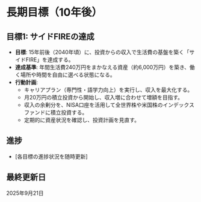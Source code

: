 # 長期目標（10年後）

## 目標1: サイドFIREの達成
- **目標**: 15年前後（2040年頃）に、投資からの収入で生活費の基盤を築く「サイドFIRE」を達成する。
- **達成基準**: 年間生活費240万円をまかなえる資産（約6,000万円）を築き、働く場所や時間を自由に選べる状態になる。
- **行動計画**:
    - キャリアプラン（専門性・語学力向上）を実行し、収入を最大化する。
    - 月20万円の積立投資から開始し、収入増に合わせて増額を目指す。
    - 収入の余剰分を、NISA口座を活用して全世界株や米国株のインデックスファンドに積立投資する。
    - 定期的に資産状況を確認し、投資計画を見直す。



## 進捗
- [各目標の進捗状況を随時更新]

## 最終更新日
2025年9月21日
